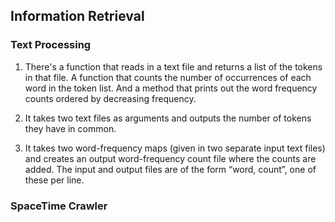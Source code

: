 ## Information Retrieval

### Text Processing


1. There's a function that reads in a text file and returns a list of the tokens in that file. A function that counts the number of occurrences of each word in the token list. And a method that prints out the word frequency counts ordered by decreasing frequency.

2. It takes two text files as arguments and outputs the number of
tokens they have in common.

3. It takes two word-frequency maps (given in two separate input text files) and creates an output word-frequency count file where the counts are added. The input and output files are of the form “word, count”, one of these per line.

### SpaceTime Crawler 
